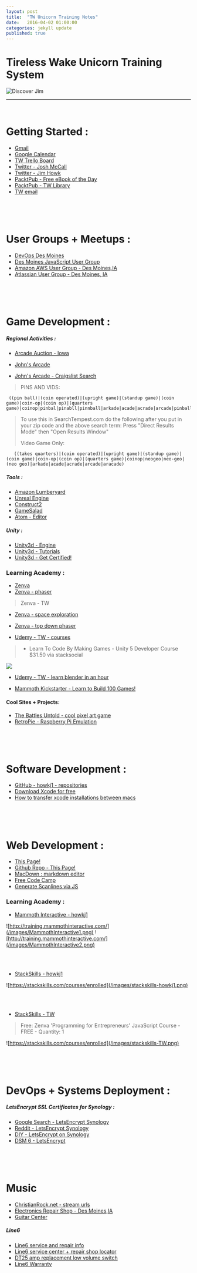 ```yaml
---
layout: post
title:  "TW Unicorn Training Notes"
date:   2016-04-02 01:00:00
categories: jekyll update
published: true
---
```



# Tireless Wake Unicorn Training System
![Discover Jim](/images/discoverJim.png)

<!-- Do Not Edit Content Above This Line -->

-------

<!-- Edit Content Below This Line -->


<br />



# Getting Started :

* [Gmail](https://mail.google.com/mail/u/0/#inbox)
* [Google Calendar](https://calendar.google.com/calendar/render#main_7)
* [TW Trello Board](https://trello.com/b/pFZToIwz/tireless-wake)
* [Twitter - Josh McCall](https://twitter.com/joshmccall)
* [Twitter - Jim Howk](https://twitter.com/howkj1)
* [PacktPub - Free eBook of the Day](https://www.packtpub.com/packt/offers/free-learning)
* [PacktPub - TW Library](https://www.packtpub.com/account/my-ebooks)
* [TW email](https://mail.tirelesswake.com)

<br />

<br />


<br />


# User Groups + Meetups :
* [DevOps Des Moines](http://devopsdsm.com/)
* [Des Moines JavaScript User Group](http://dsmjs.com)
* [Amazon AWS User Group - Des Moines,IA]()
* [Atlassian User Group - Des Moines, IA]()


<br />


<br />



<br />


# Game Development :

##### Regional Activities :
* [Arcade Auction - Iowa](http://www.amusementauctions.com/)
* [John's Arcade](http://www.johnsarcade.com/)

* [John's Arcade - Craigslist Search](http://www.johnsarcade.com/forum/index.php?topic=821.15)

> PINS AND VIDS:

     ((pin ball)|(coin operated)|(upright game)|(standup game)|(coin game)|coin-op|(coin op)|(quarters game)|coinop|pinbal|pinabll|pinnball|arkade|acade|acrade|arcade|pinball|aracade)

> To use this in SearchTempest.com do the following after you put in your zip code and the above search term:
> Press "Direct Results Mode" then "Open Results Window"
>
> Video Game Only:

       ((takes quarters)|(coin operated)|(upright game)|(standup game)|(coin game)|coin-op|(coin op)|(quarters game)|coinop|neogeo|neo-geo|(neo geo)|arkade|acade|acrade|arcade|aracade)


##### Tools :

* [Amazon Lumberyard](https://aws.amazon.com/lumberyard/)
* [Unreal Engine](https://www.unrealengine.com/)
* [Construct2](https://www.scirra.com/construct2)
* [GameSalad](https://gamesalad.com/)
* [Atom - Editor](https://atom.io/)

##### Unity :
* [Unity3d - Engine](http://unity3d.com/)
* [Unity3d - Tutorials](http://unity3d.com/learn)
* [Unity3d - Get Certified!](https://certification.unity.com/)



### Learning Academy :

* [Zenva](https://www.youtube.com/user/fariazz2)
* [Zenva - phaser](https://gamedevacademy.org/phaser-beginners-tutorial-working-with-sprites/)
>  Zenva - TW
* [Zenva - space exploration](https://gamedevacademy.org/html5-phaser-tutorial-spacehipster-a-space-exploration-game/)
* [Zenva - top down phaser](https://gamedevacademy.org/html5-phaser-tutorial-top-down-games-with-tiled/)

* [Udemy - TW - courses](https://www.udemy.com/home/my-courses/learning/?ref=nav)

> * Learn To Code By Making Games - Unity 5 Developer Course
$31.50 via stacksocial

![](/images/udemy1.png)

* [Udemy - TW - learn blender in an hour](https://www.udemy.com/learn-3d-modeling-in-blender-in-1-hour/learn/v4/content)

* [Mammoth Kickstarter - Learn to Build 100 Games!](https://www.kickstarter.com/projects/1555758454/learn-game-development-by-building-100-games)



#### Cool Sites + Projects:
* [The Battles Untold - cool pixel art game](https://matchola.itch.io/battlesuntold)
* [RetroPie - Raspberry Pi Emulation](https://github.com/RetroPie?page=1)


<br />


<br />


<br />


# Software Development :

* [GitHub - howkj1 - repositories](https://github.com/howkj1?tab=repositories)
* [Download Xcode for free](https://developer.apple.com/xcode/download/)
* [How to transfer xcode installations between macs](http://stackoverflow.com/questions/17126938/how-to-transfer-xcode-installations-between-macs)


<br />


<br />


<br />


# Web Development :
* [This Page!](http://dash.jimhowk.com/)
* [Github Repo - This Page!](https://github.com/howkj1/dash)
* [MacDown : markdown editor](http://macdown.uranusjr.com/)
* [Free Code Camp](http://www.freecodecamp.com/challenges/use-a-css-class-to-style-an-element)
* [Generate Scanlines via JS](https://gist.github.com/jojobyte/1626835)

### Learning Academy :

* [Mammoth Interactive - howkj1](http://training.mammothinteractive.com/)


![http://training.mammothinteractive.com/](/images/MammothInteractive1.png)
![http://training.mammothinteractive.com/](/images/MammothInteractive2.png)

<br />

<br />

* [StackSkills - howkj1](https://stackskills.com/courses/enrolled)

![https://stackskills.com/courses/enrolled](/images/stackskills-howkj1.png)

<br />

<br />

* [StackSkills - TW](https://stackskills.com/courses/enrolled)

>Free: Zenva 'Programming for Entrepreneurs' JavaScript Course -
>FREE -
>Quantity: 1

![https://stackskills.com/courses/enrolled](/images/stackskills-TW.png)


<br />


<br />


<br />


# DevOps + Systems Deployment :
##### LetsEncrypt SSL Certificates for Synology :
* [Google Search - LetsEncrypt Synology](https://www.google.com/webhp?sourceid=chrome-instant&ion=1&espv=2&ie=UTF-8#q=synology%20letsencrypt)
* [Reddit - LetsEncrypt Synology](https://www.reddit.com/r/synology/comments/3vdjgq/lets_encrypt_certs_work_great_on_synology_units/)
* [DIY - LetsEncrypt on Synology](http://deepplaya.com/w7pea/2016/01/adding-letsencrypt-org-ssl-to-your-synology-nas/)
* [DSM 6 - LetsEncrypt](http://www.stefandingemanse.nl/how-to-use-lets-encrypt-ssl-certificate-on-synology-dsm/)


<br />


<br />


<br />


# Music
* [ChristianRock.net - stream urls](http://christianrock.net/listen.asp#)
* [Electronics Repair Shop - Des Moines,IA](tripointaudio.com)
* [Guitar Center](http://www.guitarcenter.com/)

##### Line6
* [Line6 service and repair info](http://line6.com/service/)
* [Line6 service center + repair shop locator](http://line6.com/find/service_center/)
* [DT25 amp replacement low volume switch](http://www.fullcompass.com/prod/258570-Line-6-24-09-0129)
* [Line6 Warranty](http://line6.com/warranty/)
